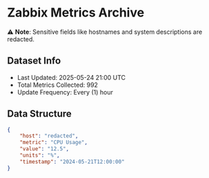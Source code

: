 # Zabbix Metrics Archive

⚠️ **Note**: Sensitive fields like hostnames and system descriptions are redacted.

## Dataset Info
- Last Updated: 2025-05-24 21:00 UTC
- Total Metrics Collected: 992
- Update Frequency: Every (1) hour

## Data Structure
```json
{
    "host": "redacted",
    "metric": "CPU Usage",
    "value": "12.5",
    "units": "%",
    "timestamp": "2024-05-21T12:00:00"
}
```
